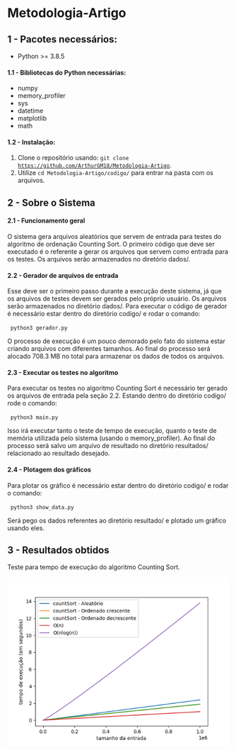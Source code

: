 # Metodologia-Artigo

## 1 - Pacotes necessários:
  * Python >= 3.8.5
  
#### 1.1 - Bibliotecas do Python necessárias:
  * numpy
  * memory_profiler
  * sys
  * datetime
  * matplotlib
  * math
  
#### 1.2 - Instalação:
  1. Clone o repositório usando: <code>git clone https://github.com/ArthurGM18/Metodologia-Artigo</code>.
  2. Utilize <code>cd Metodologia-Artigo/codigo/</code> para entrar na pasta com os arquivos.
 
## 2 - Sobre o Sistema

#### 2.1 - Funcionamento geral

  O sistema gera arquivos aleatórios que servem de entrada para testes do algoritmo de ordenação Counting Sort. O primeiro código que deve ser executado é o referente a gerar os arquivos que servem como entrada para os testes. Os arquivos serão armazenados no diretório dados/.
  
#### 2.2 - Gerador de arquivos de entrada
  
  Esse deve ser o primeiro passo durante a execução deste sistema, já que os arquivos de testes devem ser gerados pelo próprio usuário. Os arquivos serão armazenados no diretório dados/. Para executar o código de gerador é necessário estar dentro do diretório codigo/ e rodar o comando:
  
  <code> python3 gerador.py </code>
  
  O processo de execução é um pouco demorado pelo fato do sistema estar criando arquivos com diferentes tamanhos. Ao final do processo será alocado 708.3 MB no total para armazenar os dados de todos os arquivos.
  
#### 2.3 - Executar os testes no algoritmo

 Para executar os testes no algoritmo Counting Sort é necessário ter gerado os arquivos de entrada pela seção 2.2. Estando dentro do diretório codigo/ rode o comando:
 
 <code> python3 main.py </code>
 
 Isso irá executar tanto o teste de tempo de execução, quanto o teste de memória utilizada pelo sistema (usando o memory_profiler). Ao final do processo será salvo um arquivo de resultado no diretório resultados/ relacionado ao resultado desejado.
 
#### 2.4 - Plotagem dos gráficos

 Para plotar os gráfico é necessário estar dentro do diretório codigo/ e rodar o comando:
 
 <code> python3 show_data.py </code>
 
 Será pego os dados referentes ao diretório resultado/ e plotado um gráfico usando eles.

## 3 - Resultados obtidos

 Teste para tempo de execução do algoritmo Counting Sort.

![Tempo de execução](imagens/all_1.png)

